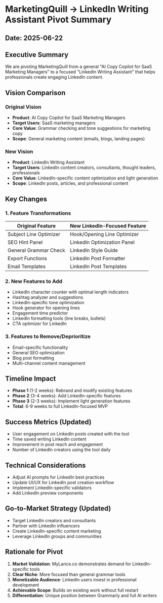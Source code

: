 # MarketingQuill → LinkedIn Writing Assistant Pivot Summary

## Date: 2025-06-22

## Executive Summary
We are pivoting MarketingQuill from a general "AI Copy Copilot for SaaS Marketing Managers" to a focused "LinkedIn Writing Assistant" that helps professionals create engaging LinkedIn content.

## Vision Comparison

### Original Vision
- **Product**: AI Copy Copilot for SaaS Marketing Managers
- **Target Users**: SaaS marketing managers
- **Core Value**: Grammar checking and tone suggestions for marketing copy
- **Scope**: General marketing content (emails, blogs, landing pages)

### New Vision
- **Product**: LinkedIn Writing Assistant
- **Target Users**: LinkedIn content creators, consultants, thought leaders, professionals
- **Core Value**: LinkedIn-specific content optimization and light generation
- **Scope**: LinkedIn posts, articles, and professional content

## Key Changes

### 1. Feature Transformations
| Original Feature | New LinkedIn-Focused Feature |
|-----------------|----------------------------|
| Subject Line Optimizer | Hook/Opening Line Optimizer |
| SEO Hint Panel | LinkedIn Optimization Panel |
| General Grammar Check | LinkedIn Style Guide |
| Export Functions | LinkedIn Post Formatter |
| Email Templates | LinkedIn Post Templates |

### 2. New Features to Add
- LinkedIn character counter with optimal length indicators
- Hashtag analyzer and suggestions
- LinkedIn-specific tone optimization
- Hook generator for opening lines
- Engagement time predictor
- LinkedIn formatting tools (line breaks, bullets)
- CTA optimizer for LinkedIn

### 3. Features to Remove/Deprioritize
- Email-specific functionality
- General SEO optimization
- Blog post formatting
- Multi-channel content management

## Timeline Impact
- **Phase 1** (1-2 weeks): Rebrand and modify existing features
- **Phase 2** (3-4 weeks): Add LinkedIn-specific features
- **Phase 3** (2-3 weeks): Implement light generation features
- **Total**: 6-9 weeks to full LinkedIn-focused MVP

## Success Metrics (Updated)
- User engagement on LinkedIn posts created with the tool
- Time saved writing LinkedIn content
- Improvement in post reach and engagement
- Number of LinkedIn creators using the tool daily

## Technical Considerations
- Adjust AI prompts for LinkedIn best practices
- Update UI/UX for LinkedIn post creation workflow
- Implement LinkedIn-specific validators
- Add LinkedIn preview components

## Go-to-Market Strategy (Updated)
- Target LinkedIn creators and consultants
- Partner with LinkedIn influencers
- Create LinkedIn-specific content marketing
- Leverage LinkedIn groups and communities

## Rationale for Pivot
1. **Market Validation**: MyLance.co demonstrates demand for LinkedIn-specific tools
2. **Clear Niche**: More focused than general grammar tools
3. **Monetizable Audience**: LinkedIn users invest in professional development
4. **Achievable Scope**: Builds on existing work without full restart
5. **Differentiation**: Unique position between Grammarly and full AI writers